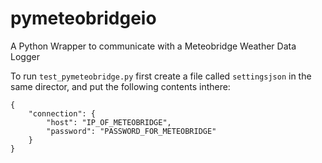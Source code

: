 # pymeteobridgeio
A Python Wrapper to communicate with a Meteobridge Weather Data Logger

To run `test_pymeteobridge.py` first create a file called `settingsjson` in the same director, and put the following contents inthere:

````
{
    "connection": {
        "host": "IP_OF_METEOBRIDGE",
        "password": "PASSWORD_FOR_METEOBRIDGE"
    }
}
````
